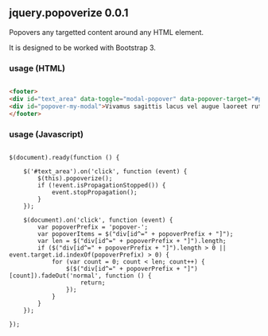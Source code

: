 ## jquery.popoverize 0.0.1

Popovers any targetted content around any HTML element.

It is designed to be worked with Bootstrap 3.

### usage (HTML)
```html

<footer>
<div id="text_area" data-toggle="modal-popover" data-popover-target="#popover-my-modal" data-popover-location="top" data-popover-animate="yes">Text Text Text</div>
<div id="popover-my-modal">Vivamus sagittis lacus vel augue laoreet rutrum faucibus.Vivamus sagittis lacus vel augue laoreet rutrum faucibus.Vivamus sagittis lacus vel augue laoreet rutrum faucibus.</div>
</footer>
```

### usage (Javascript)
<pre lang="javascript">
<code>
$(document).ready(function () {

	$('#text_area').on('click', function (event) {
		$(this).popoverize();
		if (!event.isPropagationStopped()) {
			event.stopPropagation();       
		}
	});

	$(document).on('click', function (event) {
		var popoverPrefix = 'popover-';
		var popoverItems = $("div[id^=" + popoverPrefix + "]");
		var len = $("div[id^=" + popoverPrefix + "]").length;
		if ($("div[id^=" + popoverPrefix + "]").length > 0 || event.target.id.indexOf(popoverPrefix) > 0) {
			for (var count = 0; count &lt; len; count++) {
				$($("div[id^=" + popoverPrefix + "]")[count]).fadeOut('normal', function () {
					return;
				});
			}
		}
	});

});
</code>
</pre>
